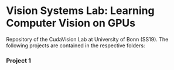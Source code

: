 # Vision Systems Lab: Learning Computer Vision on GPUs
Repository of the CudaVision Lab at University of Bonn (SS19). The following projects are contained in the respective folders:

### Project 1


